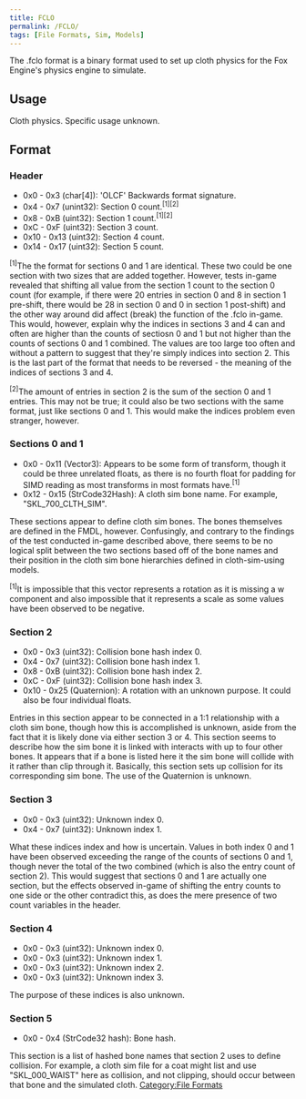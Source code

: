```yaml
---
title: FCLO
permalink: /FCLO/
tags: [File Formats, Sim, Models]
---
```


The .fclo format is a binary format used to set up cloth physics for the
Fox Engine's physics engine to simulate.

## Usage

Cloth physics. Specific usage unknown.

## Format

### Header

  - 0x0 - 0x3 (char\[4\]): 'OLCF' Backwards format signature.
  - 0x4 - 0x7 (unint32): Section 0 count.<sup>\[1\]\[2\]</sup>
  - 0x8 - 0xB (uint32): Section 1 count.<sup>\[1\]\[2\]</sup>
  - 0xC - 0xF (uint32): Section 3 count.
  - 0x10 - 0x13 (uint32): Section 4 count.
  - 0x14 - 0x17 (uint32): Section 5 count.

<sup>\[1\]</sup>The the format for sections 0 and 1 are identical. These
two could be one section with two sizes that are added together.
However, tests in-game revealed that shifting all value from the section
1 count to the section 0 count (for example, if there were 20 entries in
section 0 and 8 in section 1 pre-shift, there would be 28 in section 0
and 0 in section 1 post-shift) and the other way around did affect
(break) the function of the .fclo in-game. This would, however, explain
why the indices in sections 3 and 4 can and often are higher than the
counts of sectiosn 0 and 1 but not higher than the counts of sections 0
and 1 combined. The values are too large too often and without a pattern
to suggest that they're simply indices into section 2. This is the last
part of the format that needs to be reversed - the meaning of the
indices of sections 3 and 4.

<sup>\[2\]</sup>The amount of entries in section 2 is the sum of the
section 0 and 1 entries. This may not be true; it could also be two
sections with the same format, just like sections 0 and 1. This would
make the indices problem even stranger, however.

### Sections 0 and 1

  - 0x0 - 0x11 (Vector3): Appears to be some form of transform, though
    it could be three unrelated floats, as there is no fourth float for
    padding for SIMD reading as most transforms in most formats
    have.<sup>\[1\]</sup>
  - 0x12 - 0x15 (StrCode32Hash): A cloth sim bone name. For example,
    "SKL_700_CLTH_SIM".

These sections appear to define cloth sim bones. The bones themselves
are defined in the FMDL, however. Confusingly, and contrary to the
findings of the test conducted in-game described above, there seems to
be no logical split between the two sections based off of the bone names
and their position in the cloth sim bone hierarchies defined in
cloth-sim-using models.

<sup>\[1\]</sup>It is impossible that this vector represents a rotation
as it is missing a w component and also impossible that it represents a
scale as some values have been observed to be negative.

### Section 2

  - 0x0 - 0x3 (uint32): Collision bone hash index 0.
  - 0x4 - 0x7 (uint32): Collision bone hash index 1.
  - 0x8 - 0xB (uint32): Collision bone hash index 2.
  - 0xC - 0xF (uint32): Collision bone hash index 3.
  - 0x10 - 0x25 (Quaternion): A rotation with an unknown purpose. It
    could also be four individual floats.

Entries in this section appear to be connected in a 1:1 relationship
with a cloth sim bone, though how this is accomplished is unknown, aside
from the fact that it is likely done via either section 3 or 4. This
section seems to describe how the sim bone it is linked with interacts
with up to four other bones. It appears that if a bone is listed here it
the sim bone will collide with it rather than clip through it.
Basically, this section sets up collision for its corresponding sim
bone. The use of the Quaternion is unknown.

### Section 3

  - 0x0 - 0x3 (uint32): Unknown index 0.
  - 0x4 - 0x7 (uint32): Unknown index 1.

What these indices index and how is uncertain. Values in both index 0
and 1 have been observed exceeding the range of the counts of sections 0
and 1, though never the total of the two combined (which is also the
entry count of section 2). This would suggest that sections 0 and 1 are
actually one section, but the effects observed in-game of shifting the
entry counts to one side or the other contradict this, as does the mere
presence of two count variables in the header.

### Section 4

  - 0x0 - 0x3 (uint32): Unknown index 0.
  - 0x0 - 0x3 (uint32): Unknown index 1.
  - 0x0 - 0x3 (uint32): Unknown index 2.
  - 0x0 - 0x3 (uint32): Unknown index 3.

The purpose of these indices is also unknown.

### Section 5

  - 0x0 - 0x4 (StrCode32 hash): Bone hash.

This section is a list of hashed bone names that section 2 uses to
define collision. For example, a cloth sim file for a coat might list
and use "SKL_000_WAIST" here as collision, and not clipping, should
occur between that bone and the simulated cloth. [Category:File
Formats](/Category:File_Formats "wikilink")